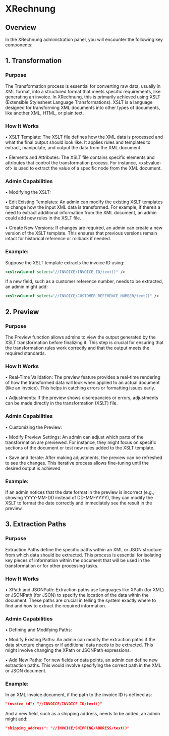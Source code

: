 # XRechnung

## Overview

In the XRechnung administration panel, you will encounter the following key components:

## 1. Transformation

### Purpose

The Transformation process is essential for converting raw data, usually in XML format, into a structured format that meets specific requirements, like generating an invoice. In XRechnung, this is primarily achieved using XSLT (Extensible Stylesheet Language Transformations). XSLT is a language designed for transforming XML documents into other types of documents, like another XML, HTML, or plain text.

### How It Works

• XSLT Template: The XSLT file defines how the XML data is processed and what the final output should look like. It applies rules and templates to extract, manipulate, and output the data from the XML document.

• Elements and Attributes: The XSLT file contains specific elements and attributes that control the transformation process. For instance, \<xsl:value-of> is used to extract the value of a specific node from the XML document.

### Admin Capabilities

• Modifying the XSLT:

• Edit Existing Templates: An admin can modify the existing XSLT templates to change how the input XML data is transformed. For example, if there’s a need to extract additional information from the XML document, an admin could add new rules in the XSLT file.

• Create New Versions: If changes are required, an admin can create a new version of the XSLT template. This ensures that previous versions remain intact for historical reference or rollback if needed.

### Example:

Suppose the XSLT template extracts the invoice ID using:

```xml
<xsl:value-of select="//INVOICE/INVOICE_ID/text()" />
```

If a new field, such as a customer reference number, needs to be extracted, an admin might add:

```xml
<xsl:value-of select="//INVOICE/CUSTOMER_REFERENCE_NUMBER/text()" />
```

## 2. Preview

### Purpose

The Preview function allows admins to view the output generated by the XSLT transformation before finalizing it. This step is crucial for ensuring that the transformation rules work correctly and that the output meets the required standards.

### How It Works

• Real-Time Validation: The preview feature provides a real-time rendering of how the transformed data will look when applied to an actual document (like an invoice). This helps in catching errors or formatting issues early.

• Adjustments: If the preview shows discrepancies or errors, adjustments can be made directly in the transformation (XSLT) file.

### Admin Capabilities

• Customizing the Preview:

• Modify Preview Settings: An admin can adjust which parts of the transformation are previewed. For instance, they might focus on specific sections of the document or test new rules added to the XSLT template.

• Save and Iterate: After making adjustments, the preview can be refreshed to see the changes. This iterative process allows fine-tuning until the desired output is achieved.

### Example:

If an admin notices that the date format in the preview is incorrect (e.g., showing YYYY-MM-DD instead of DD-MM-YYYY), they can modify the XSLT to format the date correctly and immediately see the result in the preview.

## 3. Extraction Paths

### Purpose

Extraction Paths define the specific paths within an XML or JSON structure from which data should be extracted. This process is essential for isolating key pieces of information within the document that will be used in the transformation or for other processing tasks.

### How It Works

• XPath and JSONPath: Extraction paths use languages like XPath (for XML) or JSONPath (for JSON) to specify the location of the data within the document. These paths are crucial in telling the system exactly where to find and how to extract the required information.

### Admin Capabilities

• Defining and Modifying Paths:

• Modify Existing Paths: An admin can modify the extraction paths if the data structure changes or if additional data needs to be extracted. This might involve changing the XPath or JSONPath expressions.

• Add New Paths: For new fields or data points, an admin can define new extraction paths. This would involve specifying the correct path in the XML or JSON document.

### Example:

In an XML invoice document, if the path to the invoice ID is defined as:

```json
"invoice_id": "//INVOICE/INVOICE_ID/text()"
```

And a new field, such as a shipping address, needs to be added, an admin might add:

```json
"shipping_address": "//INVOICE/SHIPPING/ADDRESS/text()"
```

